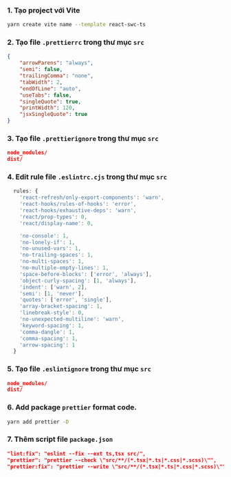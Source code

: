 ### 1. Tạo project với Vite
```bash
yarn create vite name --template react-swc-ts
```
### 2. Tạo file `.prettierrc` trong thư mục `src`
```json
{
    "arrowParens": "always",
    "semi": false,
    "trailingComma": "none",
    "tabWidth": 2,
    "endOfLine": "auto",
    "useTabs": false,
    "singleQuote": true,
    "printWidth": 120,
    "jsxSingleQuote": true
}
```
### 3. Tạo file `.prettierignore` trong thư mục `src`
```json
node_modules/
dist/
```
### 4. Edit rule file `.eslintrc.cjs` trong thư mục `src`
```ts
  rules: {
    'react-refresh/only-export-components': 'warn',
    'react-hooks/rules-of-hooks': 'error',
    'react-hooks/exhaustive-deps': 'warn',
    'react/prop-types': 0,
    'react/display-name': 0,

    'no-console': 1,
    'no-lonely-if': 1,
    'no-unused-vars': 1,
    'no-trailing-spaces': 1,
    'no-multi-spaces': 1,
    'no-multiple-empty-lines': 1,
    'space-before-blocks': ['error', 'always'],
    'object-curly-spacing': [1, 'always'],
    'indent': ['warn', 2],
    'semi': [1, 'never'],
    'quotes': ['error', 'single'],
    'array-bracket-spacing': 1,
    'linebreak-style': 0,
    'no-unexpected-multiline': 'warn',
    'keyword-spacing': 1,
    'comma-dangle': 1,
    'comma-spacing': 1,
    'arrow-spacing': 1
  }
```
### 5. Tạo file `.eslintignore` trong thư mục `src`
```json
node_modules/
dist/
```
### 6. Add package `prettier` format code.
```bash
yarn add prettier -D
```
### 7. Thêm script file `package.json`
```json
"lint:fix": "eslint --fix --ext ts,tsx src/",
"prettier": "prettier --check \"src/**/(*.tsx|*.ts|*.css|*.scss)\"",
"prettier:fix": "prettier --write \"src/**/(*.tsx|*.ts|*.css|*.scss)\"",
```